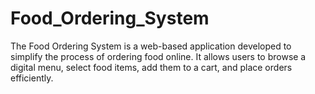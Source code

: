 # Food_Ordering_System
The Food Ordering System is a web-based application developed to simplify the process of ordering food online. It allows users to browse a digital menu, select food items, add them to a cart, and place orders efficiently.
